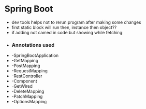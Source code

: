 # Spring Boot
- dev tools helps not to rerun program after making some changes
- first static block will run then, instance then object??
- if adding not camed in code but showing while fetching
- <h3>Annotations used</h3>
- -SpringBootApplication
- -GetMapping
- -PostMapping
- -RequestMapping
- -RestController
- -Component
- -GetWired
- -DeleteMapping
- -PatchMapping
- -OptionsMapping
  
